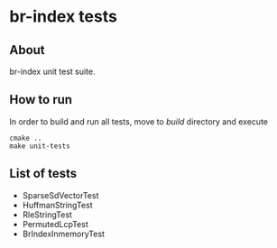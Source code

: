 # br-index tests

## About

br-index unit test suite.

## How to run

In order to build and run all tests, move to *build* directory and execute
```
cmake ..
make unit-tests
```

## List of tests

- SparseSdVectorTest
- HuffmanStringTest
- RleStringTest
- PermutedLcpTest
- BrIndexInmemoryTest
